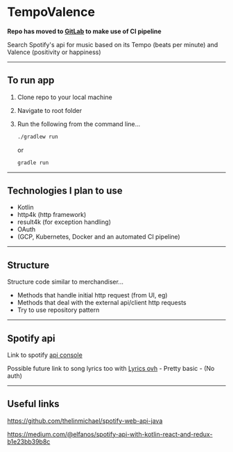TempoValence
============

**Repo has moved to [GitLab](https://gitlab.com/mattTea1/tempo-valence) to make use of CI pipeline**


Search Spotify's api for music based on its Tempo (beats per minute) and Valence (positivity or happiness)

------

## To run app

1. Clone repo to your local machine

2. Navigate to root folder

3. Run the following from the command line...

    ```bash
    ./gradlew run
    ```
    
    or
    
    ```bash
    gradle run
    ```

------

## Technologies I plan to use

- Kotlin
- http4k (http framework)
- result4k (for exception handling)
- OAuth
- (GCP, Kubernetes, Docker and an automated CI pipeline)

------

## Structure

Structure code similar to merchandiser...

- Methods that handle initial http request (from UI, eg)
- Methods that deal with the external api/client http requests
- Try to use repository pattern

------

## Spotify api

Link to spotify [api console](https://developer.spotify.com/documentation/web-api/)


Possible future link to song lyrics too with [Lyrics ovh](https://lyricsovh.docs.apiary.io/#)
    - Pretty basic
    - (No auth)

------

## Useful links

https://github.com/thelinmichael/spotify-web-api-java

https://medium.com/@elfanos/spotify-api-with-kotlin-react-and-redux-b1e23bb39b8c